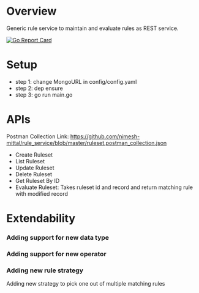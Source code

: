 # Overview
Generic rule service to maintain and evaluate rules as REST service.

[![Go Report Card](https://goreportcard.com/badge/github.com/nimesh-mittal/rule_service)](https://goreportcard.com/report/github.com/nimesh-mittal/rule_service)

# Setup
- step 1: change MongoURL in config/config.yaml
- step 2: dep ensure
- step 3: go run main.go

# APIs

Postman Collection Link: https://github.com/nimesh-mittal/rule_service/blob/master/ruleset.postman_collection.json

- Create Ruleset
- List Ruleset
- Update Ruleset
- Delete Ruleset
- Get Ruleset By ID
- Evaluate Ruleset: Takes ruleset id and record and return matching rule with modified record

# Extendability
### Adding support for new data type
### Adding support for new operator
### Adding new rule strategy
Adding new strategy to pick one out of multiple matching rules

